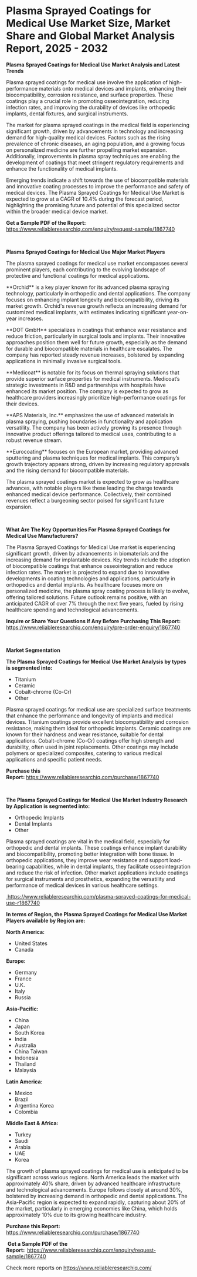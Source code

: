 <p><h1>Plasma Sprayed Coatings for Medical Use Market Size, Market Share and Global Market Analysis Report, 2025 - 2032</h1></p><p><strong>Plasma Sprayed Coatings for Medical Use Market Analysis and Latest Trends</strong></p>
<p><p>Plasma sprayed coatings for medical use involve the application of high-performance materials onto medical devices and implants, enhancing their biocompatibility, corrosion resistance, and surface properties. These coatings play a crucial role in promoting osseointegration, reducing infection rates, and improving the durability of devices like orthopedic implants, dental fixtures, and surgical instruments. </p><p>The market for plasma sprayed coatings in the medical field is experiencing significant growth, driven by advancements in technology and increasing demand for high-quality medical devices. Factors such as the rising prevalence of chronic diseases, an aging population, and a growing focus on personalized medicine are further propelling market expansion. Additionally, improvements in plasma spray techniques are enabling the development of coatings that meet stringent regulatory requirements and enhance the functionality of medical implants.</p><p>Emerging trends indicate a shift towards the use of biocompatible materials and innovative coating processes to improve the performance and safety of medical devices. The Plasma Sprayed Coatings for Medical Use Market is expected to grow at a CAGR of 10.4% during the forecast period, highlighting the promising future and potential of this specialized sector within the broader medical device market.</p></p>
<p><strong>Get a Sample PDF of the Report:&nbsp;</strong> <a href="https://www.reliableresearchiq.com/enquiry/request-sample/1867740?utm_campaign=2302&utm_medium=2&utm_source=Github&utm_content=ia&utm_term=09032025&utm_id=plasma-sprayed-coatings-for-medical-use">https://www.reliableresearchiq.com/enquiry/request-sample/1867740</a></p>
<p>&nbsp;</p>
<p><strong>Plasma Sprayed Coatings for Medical Use Major Market Players</strong></p>
<p><p>The plasma sprayed coatings for medical use market encompasses several prominent players, each contributing to the evolving landscape of protective and functional coatings for medical applications.</p><p>**Orchid** is a key player known for its advanced plasma spraying technology, particularly in orthopedic and dental applications. The company focuses on enhancing implant longevity and biocompatibility, driving its market growth. Orchid's revenue growth reflects an increasing demand for customized medical implants, with estimates indicating significant year-on-year increases.</p><p>**DOT GmbH** specializes in coatings that enhance wear resistance and reduce friction, particularly in surgical tools and implants. Their innovative approaches position them well for future growth, especially as the demand for durable and biocompatible materials in healthcare escalates. The company has reported steady revenue increases, bolstered by expanding applications in minimally invasive surgical tools.</p><p>**Medicoat** is notable for its focus on thermal spraying solutions that provide superior surface properties for medical instruments. Medicoat’s strategic investments in R&D and partnerships with hospitals have enhanced its market position. The company is expected to grow as healthcare providers increasingly prioritize high-performance coatings for their devices.</p><p>**APS Materials, Inc.** emphasizes the use of advanced materials in plasma spraying, pushing boundaries in functionality and application versatility. The company has been actively growing its presence through innovative product offerings tailored to medical uses, contributing to a robust revenue stream.</p><p>**Eurocoating** focuses on the European market, providing advanced sputtering and plasma techniques for medical implants. This company’s growth trajectory appears strong, driven by increasing regulatory approvals and the rising demand for biocompatible materials.</p><p>The plasma sprayed coatings market is expected to grow as healthcare advances, with notable players like these leading the charge towards enhanced medical device performance. Collectively, their combined revenues reflect a burgeoning sector poised for significant future expansion.</p></p>
<p>&nbsp;</p>
<p><strong>What Are The Key Opportunities For Plasma Sprayed Coatings for Medical Use Manufacturers?</strong></p>
<p><p>The Plasma Sprayed Coatings for Medical Use market is experiencing significant growth, driven by advancements in biomaterials and the increasing demand for implantable devices. Key trends include the adoption of biocompatible coatings that enhance osseointegration and reduce infection rates. The market is projected to expand due to innovative developments in coating technologies and applications, particularly in orthopedics and dental implants. As healthcare focuses more on personalized medicine, the plasma spray coating process is likely to evolve, offering tailored solutions. Future outlook remains positive, with an anticipated CAGR of over 7% through the next five years, fueled by rising healthcare spending and technological advancements.</p></p>
<p><strong>Inquire or Share Your Questions If Any Before Purchasing This Report:</strong> <a href="https://www.reliableresearchiq.com/enquiry/pre-order-enquiry/1867740?utm_campaign=2302&utm_medium=2&utm_source=Github&utm_content=ia&utm_term=09032025&utm_id=plasma-sprayed-coatings-for-medical-use">https://www.reliableresearchiq.com/enquiry/pre-order-enquiry/1867740</a></p>
<p>&nbsp;</p>
<p><strong>Market Segmentation</strong></p>
<p><strong>The Plasma Sprayed Coatings for Medical Use Market Analysis by types is segmented into:</strong></p>
<p><ul><li>Titanium</li><li>Ceramic</li><li>Cobalt-chrome (Co-Cr)</li><li>Other</li></ul></p>
<p><p>Plasma sprayed coatings for medical use are specialized surface treatments that enhance the performance and longevity of implants and medical devices. Titanium coatings provide excellent biocompatibility and corrosion resistance, making them ideal for orthopedic implants. Ceramic coatings are known for their hardness and wear resistance, suitable for dental applications. Cobalt-chrome (Co-Cr) coatings offer high strength and durability, often used in joint replacements. Other coatings may include polymers or specialized composites, catering to various medical applications and specific patient needs.</p></p>
<p><strong>Purchase this Report:&nbsp;</strong><a href="https://www.reliableresearchiq.com/purchase/1867740?utm_campaign=2302&utm_medium=2&utm_source=Github&utm_content=ia&utm_term=09032025&utm_id=plasma-sprayed-coatings-for-medical-use">https://www.reliableresearchiq.com/purchase/1867740</a></p>
<p>&nbsp;</p>
<p><strong>The Plasma Sprayed Coatings for Medical Use Market Industry Research by Application is segmented into:</strong></p>
<p><ul><li>Orthopedic Implants</li><li>Dental Implants</li><li>Other</li></ul></p>
<p><p>Plasma sprayed coatings are vital in the medical field, especially for orthopedic and dental implants. These coatings enhance implant durability and biocompatibility, promoting better integration with bone tissue. In orthopedic applications, they improve wear resistance and support load-bearing capabilities, while in dental implants, they facilitate osseointegration and reduce the risk of infection. Other market applications include coatings for surgical instruments and prosthetics, expanding the versatility and performance of medical devices in various healthcare settings.</p></p>
<p><a href="https://www.reliableresearchiq.com/plasma-sprayed-coatings-for-medical-use-r1867740?utm_campaign=2302&utm_medium=2&utm_source=Github&utm_content=ia&utm_term=09032025&utm_id=plasma-sprayed-coatings-for-medical-use">&nbsp;https://www.reliableresearchiq.com/plasma-sprayed-coatings-for-medical-use-r1867740</a></p>
<p><strong>In terms of Region, the Plasma Sprayed Coatings for Medical Use Market Players available by Region are:</strong></p>
<p>
    <p> <strong> North America: </strong>
        <ul>
            <li>United States</li>
            <li>Canada</li>
        </ul>
        </p> 
    <p> <strong> Europe: </strong>
        <ul>
            <li>Germany</li>
            <li>France</li>
            <li>U.K.</li>
            <li>Italy</li>
            <li>Russia</li>
        </ul>
        </p> 
    <p> <strong> Asia-Pacific: </strong>
        <ul>
            <li>China</li>
            <li>Japan</li>
            <li>South Korea</li>
            <li>India</li>
            <li>Australia</li>
            <li>China Taiwan</li>
            <li>Indonesia</li>
            <li>Thailand</li>
            <li>Malaysia</li>
        </ul>
        </p> 
    <p> <strong> Latin America: </strong>
        <ul>
            <li>Mexico</li>
            <li>Brazil</li>
            <li>Argentina Korea</li>
            <li>Colombia</li>
        </ul>
        </p> 
    <p> <strong> Middle East & Africa: </strong>
        <ul>
            <li>Turkey</li>
            <li>Saudi</li>
            <li>Arabia</li>
            <li>UAE</li>
            <li>Korea</li>
        </ul>
    </p>
    </p>
<p><p>The growth of plasma sprayed coatings for medical use is anticipated to be significant across various regions. North America leads the market with approximately 40% share, driven by advanced healthcare infrastructure and technological advancements. Europe follows closely at around 30%, bolstered by increasing demand in orthopedic and dental applications. The Asia-Pacific region is expected to expand rapidly, capturing about 20% of the market, particularly in emerging economies like China, which holds approximately 10% due to its growing healthcare industry.</p></p>
<p><strong>Purchase this Report: </strong><a href="https://www.reliableresearchiq.com/purchase/1867740?utm_campaign=2302&utm_medium=2&utm_source=Github&utm_content=ia&utm_term=09032025&utm_id=plasma-sprayed-coatings-for-medical-use">https://www.reliableresearchiq.com/purchase/1867740</a></p>
<p>&nbsp;<strong>Get a Sample PDF of the Report:&nbsp;&nbsp;</strong><a href="https://www.reliableresearchiq.com/enquiry/request-sample/1867740?utm_campaign=2302&utm_medium=2&utm_source=Github&utm_content=ia&utm_term=09032025&utm_id=plasma-sprayed-coatings-for-medical-use">https://www.reliableresearchiq.com/enquiry/request-sample/1867740</a></p>
<p><strong></strong></p>
<p>Check more reports on <a href="https://www.reliableresearchiq.com/?utm_campaign=2302&utm_medium=2&utm_source=Github&utm_content=ia&utm_term=09032025&utm_id=plasma-sprayed-coatings-for-medical-use">https://www.reliableresearchiq.com/</a></p>